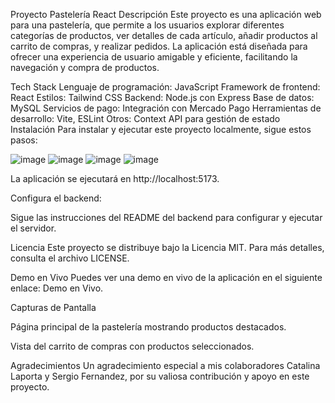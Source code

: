 Proyecto Pastelería React
Descripción
Este proyecto es una aplicación web para una pastelería, que permite a los usuarios explorar diferentes categorías de productos, ver detalles de cada artículo, añadir productos al carrito de compras, y realizar pedidos. La aplicación está diseñada para ofrecer una experiencia de usuario amigable y eficiente, facilitando la navegación y compra de productos.

Tech Stack
Lenguaje de programación: JavaScript
Framework de frontend: React
Estilos: Tailwind CSS
Backend: Node.js con Express
Base de datos: MySQL
Servicios de pago: Integración con Mercado Pago
Herramientas de desarrollo: Vite, ESLint
Otros: Context API para gestión de estado
Instalación
Para instalar y ejecutar este proyecto localmente, sigue estos pasos:

![image](https://github.com/user-attachments/assets/9408f966-322e-45cf-81e6-014706ca1047)
![image](https://github.com/user-attachments/assets/26ca49fa-d60c-44c4-bf21-c7e878186d27)
![image](https://github.com/user-attachments/assets/8a4f9325-0d58-4ec9-b531-0aba8b641790)
![image](https://github.com/user-attachments/assets/d2d6531d-f184-43b4-8d53-f0006b7a3913)

La aplicación se ejecutará en http://localhost:5173.

Configura el backend:

Sigue las instrucciones del README del backend para configurar y ejecutar el servidor.

Licencia
Este proyecto se distribuye bajo la Licencia MIT. Para más detalles, consulta el archivo LICENSE.

Demo en Vivo
Puedes ver una demo en vivo de la aplicación en el siguiente enlace: Demo en Vivo.

Capturas de Pantalla

Página principal de la pastelería mostrando productos destacados.


Vista del carrito de compras con productos seleccionados.

Agradecimientos
Un agradecimiento especial a mis colaboradores Catalina Laporta y Sergio Fernandez, por su valiosa contribución y apoyo en este proyecto.
